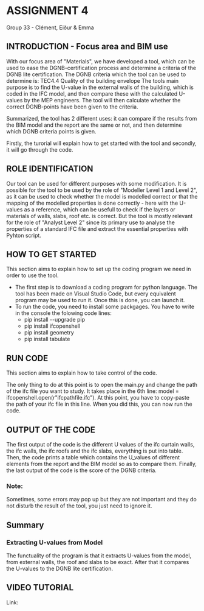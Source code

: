 # ASSIGNMENT 4
Group 33 - Clément, Eiður & Emma

## INTRODUCTION - Focus area and BIM use
With our focus area of "Materials", we have developed a tool, which can be used to ease the DGNB-certification process and determine a criteria of the DGNB lite certification. The DGNB criteria which the tool can be used to determine is: TEC4.4 Quality of the building envelope 
The tools main purpose is to find the U-value in the external walls of the building, which is coded in the IFC model, and then compare these with the calculated U-values by the MEP engineers. The tool will then calculate whether the correct DGNB-points have been given to the criteria. 

Summarized, the tool has 2 different uses: it can compare if the results from the BIM model and the report are the same or not, and then determine which DGNB criteria points is given.

Firstly, the turorial will explain how to get started with the tool and secondly, it will go through the code.


## ROLE IDENTIFICATION
Our tool can be used for different purposes with some modification. 
It is possible for the tool to be used by the role of "Modeller Level 1 and Level 2", as it can be used to check whether the model is modelled correct or that the mapping of the modelled properties is done correctly - here with the U-values as a reference, which can be usefull to check if the layers or materials of walls, slabs, roof etc. is correct.
But the tool is mostly relevant for the role of "Analyst Level 2" since its primary use to analyse the properties of a standard IFC file and extract the essential properties with Pyhton script.


## HOW TO GET STARTED
This section aims to explain how to set up the coding program we need in order to use the tool.

- The first step is to download a coding program for python language. The tool has been made on Visual Studio Code, but every equivalent program may be used to run it. Once this is done, you can launch it.
- To run the code, you need to install some packgages. You have to write in the console the folowing code lines:
  - pip install --upgrade pip
  - pip install ifcopenshell
  - pip install geometry
  - pip install tabulate


## RUN CODE
This section aims to explain how to take control of the code.

The only thing to do at this point is to open the main.py and change the path of the ifc file you want to study. It takes place in the 6th line: model = ifcopenshell.open(r"ifcpathfile.ifc"). At this point, you have to copy-paste the path of your ifc file in this line. When you did this, you can now run the code.


## OUTPUT OF THE CODE  
The first output of the code is the different U values of the ifc curtain walls, the ifc walls, the ifc roofs and the ifc slabs, everything is put into table. 
Then, the code prints a table which contains the U_values of different elements from the report and the BIM model so as to compare them.
Finally, the last output of the code is the score of the DGNB criteria.


### Note:
Sometimes, some errors may pop up but they are not important and they do not disturb the result of the tool, you just need to ignore it.


## Summary
### Extracting U-values from Model
The functuality of the program is that it extracts U-values from the model, from external walls, the roof and slabs to be exact. After that it compares the U-values to the DGNB lite certification. 


## VIDEO TUTORIAL
Link: 
